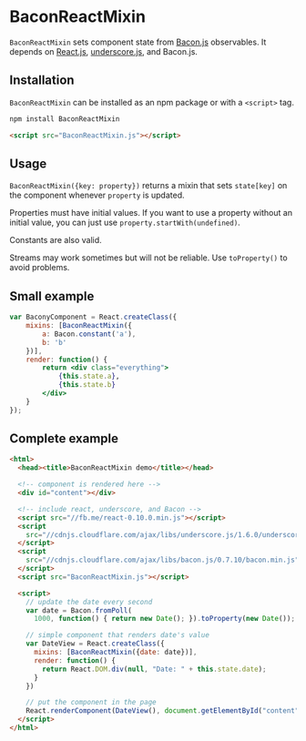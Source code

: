 # BaconReactMixin

`BaconReactMixin` sets component state from [Bacon.js](1) observables. It
depends on [React.js](2), [underscore.js](3), and Bacon.js.

[1]: https://github.com/baconjs/bacon.js
[2]: https://facebook.github.io/react/
[3]: http://underscorejs.org/

## Installation

`BaconReactMixin` can be installed as an npm package or with a `<script>` tag.

```sh
npm install BaconReactMixin
```

```html
<script src="BaconReactMixin.js"></script>
```

## Usage

`BaconReactMixin({key: property})` returns a mixin that sets `state[key]`
on the component whenever `property` is updated.

Properties must have initial values. If you want to use a property without
an initial value, you can just use `property.startWith(undefined)`.

Constants are also valid.

Streams may work sometimes but will not be reliable. Use `toProperty()` to
avoid problems.

## Small example

```jsx
var BaconyComponent = React.createClass({
    mixins: [BaconReactMixin({
        a: Bacon.constant('a'),
        b: 'b'
    })],
    render: function() {
        return <div class="everything">
            {this.state.a},
            {this.state.b}
        </div>
    }
});
```

## Complete example

```html
<html>
  <head><title>BaconReactMixin demo</title></head>

  <!-- component is rendered here -->
  <div id="content"></div>

  <!-- include react, underscore, and Bacon -->
  <script src="//fb.me/react-0.10.0.min.js"></script>
  <script
    src="//cdnjs.cloudflare.com/ajax/libs/underscore.js/1.6.0/underscore-min.js">
  </script>
  <script
    src="//cdnjs.cloudflare.com/ajax/libs/bacon.js/0.7.10/bacon.min.js">
  </script>
  <script src="BaconReactMixin.js"></script>

  <script>
    // update the date every second
    var date = Bacon.fromPoll(
      1000, function() { return new Date(); }).toProperty(new Date());

    // simple component that renders date's value
    var DateView = React.createClass({
      mixins: [BaconReactMixin({date: date})],
      render: function() {
        return React.DOM.div(null, "Date: " + this.state.date);
      }
    })

    // put the component in the page
    React.renderComponent(DateView(), document.getElementById("content"));
  </script>
</html>
```
